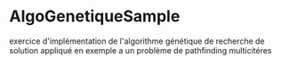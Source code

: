 # AlgoGenetiqueSample
exercice d'implémentation de l'algorithme génétique de recherche de solution appliqué en exemple a un problème de pathfinding multicitéres

